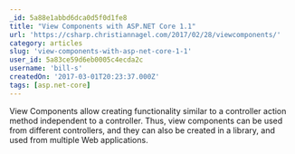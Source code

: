 ```yaml
---
_id: 5a88e1abbd6dca0d5f0d1fe8
title: "View Components with ASP.NET Core 1.1"
url: 'https://csharp.christiannagel.com/2017/02/28/viewcomponents/'
category: articles
slug: 'view-components-with-asp-net-core-1-1'
user_id: 5a83ce59d6eb0005c4ecda2c
username: 'bill-s'
createdOn: '2017-03-01T20:23:37.000Z'
tags: [asp.net-core]
---
```


View Components allow creating functionality similar to a controller action method independent to a controller. Thus, view components can be used from different controllers, and they can also be created in a library, and used from multiple Web applications. 

